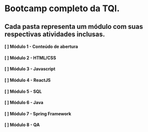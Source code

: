 # Bootcamp completo da TQI.

## Cada pasta representa um módulo com suas respectivas atividades inclusas.

#### [ ] Módulo 1 - Conteúdo de abertura
#### [ ] Módulo 2 - HTML/CSS
#### [ ] Módulo 3 - Javascript
#### [ ] Módulo 4 - ReactJS
#### [ ] Módulo 5 - SQL
#### [ ] Módulo 6 - Java
#### [ ] Módulo 7 - Spring Framework
#### [ ] Módulo 8 - QA